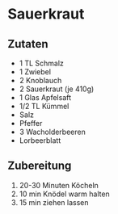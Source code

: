 # Sauerkraut

## Zutaten

* 1 TL Schmalz
* 1 Zwiebel
* 2 Knoblauch
* 2 Sauerkraut (je 410g)
* 1 Glas Apfelsaft
* 1/2 TL Kümmel
* Salz
* Pfeffer
* 3 Wacholderbeeren
* Lorbeerblatt

## Zubereitung

1. 20-30 Minuten Köcheln
1. 10 min Knödel warm halten
1. 15 min ziehen lassen
